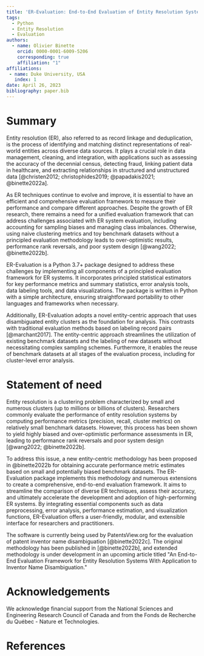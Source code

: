 ```yaml
---
title: 'ER-Evaluation: End-to-End Evaluation of Entity Resolution Systems'
tags:
  - Python
  - Entity Resolution
  - Evaluation
authors:
  - name: Olivier Binette
    orcid: 0000-0001-6009-5206
    corresponding: true
    affiliation: "1"
affiliations:
 - name: Duke University, USA
   index: 1
date: April 26, 2023
bibliography: paper.bib
---
```


# Summary

Entity resolution (ER), also referred to as record linkage and deduplication, is the process of identifying and matching distinct representations of real-world entities across diverse data sources. It plays a crucial role in data management, cleaning, and integration, with applications such as assessing the accuracy of the decennial census, detecting fraud, linking patient data in healthcare, and extracting relationships in structured and unstructured data [@christen2012; christophides2019; @papadakis2021; @binette2022a].

As ER techniques continue to evolve and improve, it is essential to have an efficient and comprehensive evaluation framework to measure their performance and compare different approaches. Despite the growth of ER research, there remains a need for a unified evaluation framework that can address challenges associated with ER system evaluation, including accounting for sampling biases and managing class imbalances. Otherwise, using naive clustering metrics and toy benchmark datasets without a principled evaluation methodology leads to over-optimistic results, performance rank reversals, and poor system design [@wang2022; @binette2022b].

ER-Evaluation is a Python 3.7+ package designed to address these challenges by implementing all components of a principled evaluation framework for ER systems. It incorporates principled statistical estimators for key performance metrics and summary statistics, error analysis tools, data labeling tools, and data visualizations. The package is written in Python with a simple architecture, ensuring straightforward portability to other languages and frameworks when necessary.

Additionally, ER-Evaluation adopts a novel entity-centric approach that uses disambiguated entity clusters as the foundation for analysis. This contrasts with traditional evaluation methods based on labeling record pairs [@marchant2017]. The entity-centric approach streamlines the utilization of existing benchmark datasets and the labeling of new datasets without necessitating complex sampling schemes. Furthermore, it enables the reuse of benchmark datasets at all stages of the evaluation process, including for cluster-level error analysis.

# Statement of need

Entity resolution is a clustering problem characterized by small and numerous clusters (up to millions or billions of clusters). Researchers commonly evaluate the performance of entity resolution systems by computing performance metrics (precision, recall, cluster metrics) on relatively small benchmark datasets. However, this process has been shown to yield highly biased and over-optimistic performance assessments in ER, leading to performance rank reversals and poor system design [@wang2022; @binette2022b].

To address this issue, a new entity-centric methodology has been proposed in @binette2022b for obtaining accurate performance metric estimates based on small and potentially biased benchmark datasets. The ER-Evaluation package implements this methodology and numerous extensions to create a comprehensive, end-to-end evaluation framework. It aims to streamline the comparison of diverse ER techniques, assess their accuracy, and ultimately accelerate the development and adoption of high-performing ER systems. By integrating essential components such as data preprocessing, error analysis, performance estimation, and visualization functions, ER-Evaluation offers a user-friendly, modular, and extensible interface for researchers and practitioners.

The software is currently being used by PatentsView.org for the evaluation of patent inventor name disambiguation [@binette2022c]. The original methodology has been published in [@binette2022b], and extended methodology is under development in an upcoming article titled "An End-to-End Evaluation Framework for Entity Resolution Systems With Application to Inventor Name Disambiguation."

# Acknowledgements

We acknowledge financial support from the National Sciences and Engineering Research Council of Canada and from the Fonds de Recherche du Québec - Nature et Technologies.

# References
